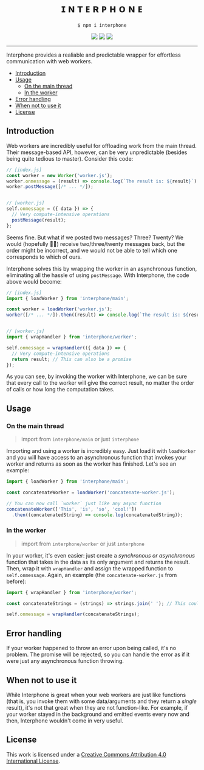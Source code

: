 <center>
  <h1>ɪ ɴ ᴛ ᴇ ʀ ᴘ ʜ ᴏ ɴ ᴇ</h1>

  `$ npm i interphone`

  [![](https://img.shields.io/npm/v/interphone?style=flat-square)](https://www.npmjs.com/package/interphone)
  [![](https://img.shields.io/bundlephobia/min/interphone?style=flat-square)](https://bundlephobia.com/result?p=interphone)
  [![](https://img.shields.io/bundlephobia/minzip/interphone?style=flat-square)](https://bundlephobia.com/result?p=interphone)
</center>

<hr />

Interphone provides a realiable and predictable wrapper for effortless communication with web workers.

- [Introduction](#introduction)
- [Usage](#usage)
  - [On the main thread](#on-the-main-thread)
  - [In the worker](#in-the-worker)
- [Error handling](#error-handling)
- [When not to use it](#when-not-to-use-it)
- [License](#license)

## Introduction
Web workers are incredibly useful for offloading work from the main thread. Their message-based API, however, can be very unpredictable (besides being quite tedious to master). Consider this code:

```javascript
// [index.js]
const worker = new Worker('worker.js');
worker.onmessage = (result) => console.log(`The result is: ${result}`)
worker.postMessage([/* ... */]);


// [worker.js]
self.onmessage = ({ data }) => {
  // Very compute-intensive operations
  postMessage(result);
};
```

Seems fine. But what if we posted two messages? Three? Twenty? We would (hopefully :man_shrugging:) receive two/three/twenty messages back, but the order might be incorrect, and we would not be able to tell which one corresponds to which of ours.

Interphone solves this by wrapping the worker in an asynchronous function, eliminating all the hassle of using `postMessage`. With Interphone, the code above would become:

```javascript
// [index.js]
import { loadWorker } from 'interphone/main';

const worker = loadWorker('worker.js');
worker([/* ... */]).then((result) => console.log(`The result is: ${result}`));


// [worker.js]
import { wrapHandler } from 'interphone/worker';

self.onmessage = wrapHandler(({ data }) => {
  // Very compute-intensive operations
  return result; // This can also be a promise
});
```

As you can see, by invoking the worker with Interphone, we can be sure that every call to the worker will give the correct result, no matter the order of calls or how long the computation takes.


## Usage

### On the main thread
> import from `interphone/main` or just `interphone`

Importing and using a worker is incredibly easy. Just load it with `loadWorker` and you will have access to an asynchronous function that invokes your worker and returns as soon as the worker has finished. Let's see an example:

```javascript
import { loadWorker } from 'interphone/main';

const concatenateWorker = loadWorker('concatenate-worker.js');

// You can now call `worker` just like any async function
concatenateWorker(['This', 'is', 'so', 'cool!'])
  .then((concatenatedString) => console.log(concatenatedString));
```

### In the worker
> import from `interphone/worker` or just `interphone`

In your worker, it's even easier: just create a *synchronous or asynchronous* function that takes in the data as its only argument and returns the result. Then, wrap it with `wrapHandler` and assign
the wrapped function to `self.onmessage`. Again, an example (the `concatenate-worker.js` from before):

```javascript
import { wrapHandler } from 'interphone/worker';

const concatenateStrings = (strings) => strings.join(' '); // This could also be async

self.onmessage = wrapHandler(concatenateStrings);
```

## Error handling
If your worker happened to throw an error upon being called, it's no problem. The promise will be rejected, so you can handle the error as if it were just any asynchronous function throwing.

## When not to use it
While Interphone is great when your web workers are just like functions (that is, you invoke them with some data/arguments and they return a *single* result), it's not that great when they are not function-like. For example, if your worker stayed in the background and emitted events every now and then, Interphone wouldn't come in very useful.

## License
This work is licensed under a [Creative Commons Attribution 4.0 International License](http://creativecommons.org/licenses/by/4.0/).
